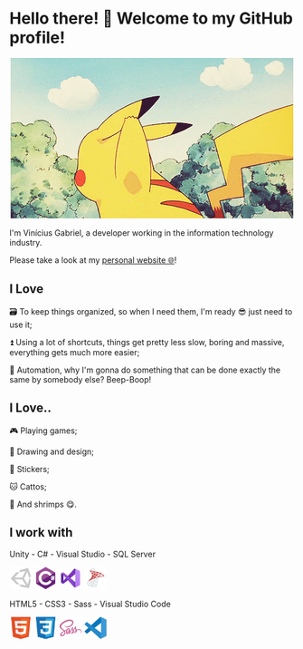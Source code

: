 # Hello there! 👋 Welcome to my GitHub profile!

<p align="center">
  <img src="images/pikachu-hello.gif">
</p>

I'm Vinícius Gabriel, a developer working in the information technology industry.

Please take a look at my [personal website 🌐](https://monambike.github.io)!

## I Love

🗃️ To keep things organized, so when I need them, I'm ready 😎 just need to use it;

⏫ Using a lot of shortcuts, things get pretty less slow, boring and massive, everything gets much more easier;

🤖 Automation, why I'm gonna do something that can be done exactly the same by somebody else? Beep-Boop!

## I Love..

🎮 Playing games;

🎨 Drawing and design;

💬 Stickers;

🐱 Cattos;

🦐 And shrimps 😋.

## I work with

Unity - C# - Visual Studio - SQL Server
<p>
  <img height="40" src="images/unity.svg"/>
  <img height="40" src="images/csharp.svg"/>
  <img height="40" src="images/visual-studio.svg" />
  <img height="40" src="images/microsoft-sql-server.svg" />
</p>

HTML5 - CSS3 - Sass - Visual Studio Code
<p>
  <img height="40" src="images/html5.svg" />
  <img height="40" src="images/css3.svg"/>
  <img height="40" src="images/sass.svg"/>
  <img height="40" src="images/vs-code.svg"/>
</p>

